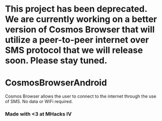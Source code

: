 # This project has been deprecated. We are currently working on a better version of Cosmos Browser that will utilize a peer-to-peer  internet over SMS protocol that we will release soon. Please stay tuned.

CosmosBrowserAndroid
====================
Cosmos Browser allows the user to connect to the internet through the use of SMS. No data or WiFi required.

### Made with <3 at MHacks IV



